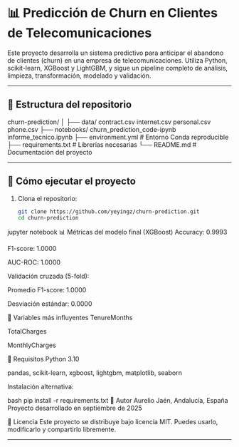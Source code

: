 # 📊 Predicción de Churn en Clientes de Telecomunicaciones

Este proyecto desarrolla un sistema predictivo para anticipar el abandono de clientes (churn) en una empresa de telecomunicaciones. Utiliza Python, scikit-learn, XGBoost y LightGBM, y sigue un pipeline completo de análisis, limpieza, transformación, modelado y validación.

---

## 📁 Estructura del repositorio

churn-prediction/ 
│ 
├── data/ contract.csv internet.csv personal.csv phone.csv
├── notebooks/ churn_prediction_code-ipynb informe_tecnico.ipynb
├── environment.yml # Entorno Conda reproducible 
├── requirements.txt # Librerías necesarias 
└── README.md # Documentación del proyecto

---

## 🚀 Cómo ejecutar el proyecto

1. Clona el repositorio:
   ```bash
   git clone https://github.com/yeyingz/churn-prediction.git
   cd churn-prediction


jupyter notebook
📊 Métricas del modelo final (XGBoost)
Accuracy: 0.9993

F1-score: 1.0000

AUC-ROC: 1.0000

Validación cruzada (5-fold):

Promedio F1-score: 1.0000

Desviación estándar: 0.0000

🧠 Variables más influyentes
TenureMonths

TotalCharges

MonthlyCharges

📌 Requisitos
Python 3.10

pandas, scikit-learn, xgboost, lightgbm, matplotlib, seaborn

Instalación alternativa:

bash
pip install -r requirements.txt
👤 Autor
Aurelio Jaén, Andalucía, España Proyecto desarrollado en septiembre de 2025

📄 Licencia
Este proyecto se distribuye bajo licencia MIT. Puedes usarlo, modificarlo y compartirlo libremente.

---
